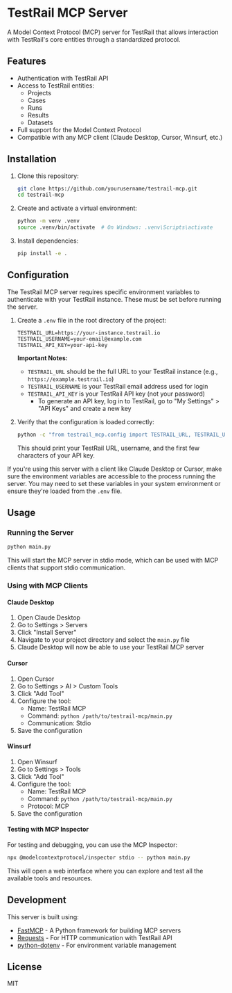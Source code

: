 # TestRail MCP Server

A Model Context Protocol (MCP) server for TestRail that allows interaction with TestRail's core entities through a standardized protocol.

## Features

- Authentication with TestRail API
- Access to TestRail entities:
  - Projects
  - Cases
  - Runs
  - Results
  - Datasets
- Full support for the Model Context Protocol
- Compatible with any MCP client (Claude Desktop, Cursor, Winsurf, etc.)

## Installation

1. Clone this repository:
   ```bash
   git clone https://github.com/yourusername/testrail-mcp.git
   cd testrail-mcp
   ```

2. Create and activate a virtual environment:
   ```bash
   python -m venv .venv
   source .venv/bin/activate  # On Windows: .venv\Scripts\activate
   ```

3. Install dependencies:
   ```bash
   pip install -e .
   ```

## Configuration

The TestRail MCP server requires specific environment variables to authenticate with your TestRail instance. These must be set before running the server.

1. Create a `.env` file in the root directory of the project:
   ```
   TESTRAIL_URL=https://your-instance.testrail.io
   TESTRAIL_USERNAME=your-email@example.com
   TESTRAIL_API_KEY=your-api-key
   ```

   **Important Notes:**
   - `TESTRAIL_URL` should be the full URL to your TestRail instance (e.g., `https://example.testrail.io`)
   - `TESTRAIL_USERNAME` is your TestRail email address used for login
   - `TESTRAIL_API_KEY` is your TestRail API key (not your password)
     - To generate an API key, log in to TestRail, go to "My Settings" > "API Keys" and create a new key

2. Verify that the configuration is loaded correctly:
   ```bash
   python -c "from testrail_mcp.config import TESTRAIL_URL, TESTRAIL_USERNAME, TESTRAIL_API_KEY; print(f'URL: {TESTRAIL_URL}, Username: {TESTRAIL_USERNAME}, API Key: {TESTRAIL_API_KEY[:5]}...')"
   ```
   
   This should print your TestRail URL, username, and the first few characters of your API key.

If you're using this server with a client like Claude Desktop or Cursor, make sure the environment variables are accessible to the process running the server. You may need to set these variables in your system environment or ensure they're loaded from the `.env` file.

## Usage

### Running the Server

```bash
python main.py
```

This will start the MCP server in stdio mode, which can be used with MCP clients that support stdio communication.

### Using with MCP Clients

#### Claude Desktop

1. Open Claude Desktop
2. Go to Settings > Servers
3. Click "Install Server"
4. Navigate to your project directory and select the `main.py` file
5. Claude Desktop will now be able to use your TestRail MCP server

#### Cursor

1. Open Cursor
2. Go to Settings > AI > Custom Tools
3. Click "Add Tool"
4. Configure the tool:
   - Name: TestRail MCP
   - Command: `python /path/to/testrail-mcp/main.py`
   - Communication: Stdio
5. Save the configuration

#### Winsurf

1. Open Winsurf
2. Go to Settings > Tools
3. Click "Add Tool"
4. Configure the tool:
   - Name: TestRail MCP
   - Command: `python /path/to/testrail-mcp/main.py`
   - Protocol: MCP
5. Save the configuration

#### Testing with MCP Inspector

For testing and debugging, you can use the MCP Inspector:

```bash
npx @modelcontextprotocol/inspector stdio -- python main.py
```

This will open a web interface where you can explore and test all the available tools and resources.

## Development

This server is built using:

- [FastMCP](https://github.com/jlowin/fastmcp) - A Python framework for building MCP servers
- [Requests](https://requests.readthedocs.io/) - For HTTP communication with TestRail API
- [python-dotenv](https://github.com/theskumar/python-dotenv) - For environment variable management

## License

MIT
